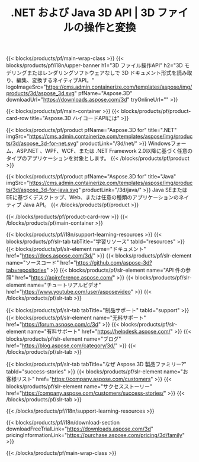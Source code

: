 ﻿---
title: .NET および Java 3D API | 3D ファイルの操作と変換 
weight: 10
url: /ja/family
description: 3D モデリングまたは画像レンダリングソフトウェアをインストールせずに、関連するライブラリを使用して .NET および Java アプリケーションの編集および 3D ドキュメントを作成し、変換します
---
{{< blocks/products/pf/main-wrap-class >}}
{{< blocks/products/pf/i18n/upper-banner h1="3D ファイル操作API" h2="3D モデリングまたはレンダリングソフトウェアなしで 3D ドキュメント形式を読み取り、編集、変換するネイティブAPI。" logoImageSrc="https://cms.admin.containerize.com/templates/aspose/img/products/3d/aspose_3d.svg" pfName="Aspose.3D" downloadUrl="https://downloads.aspose.com/3d" tryOnlineUrl="" >}}

{{< blocks/products/pf/main-container >}}
{{< blocks/products/pf/product-card-row title="Aspose.3D ハイコードAPIには" >}}

{{< blocks/products/pf/product pfName="Aspose.3D for" title=".NET" imgSrc="https://cms.admin.containerize.com/templates/aspose/img/products/3d/aspose_3d-for-net.svg" productLink="/3d/net/" >}}
Windowsフォーム、ASP.NET 、WPF、WCF、または .NET Framework 2.0以降に基づく任意のタイプのアプリケーションを対象とします。
{{< /blocks/products/pf/product >}}

{{< blocks/products/pf/product pfName="Aspose.3D for" title="Java" imgSrc="https://cms.admin.containerize.com/templates/aspose/img/products/3d/aspose_3d-for-java.svg" productLink="/3d/java/" >}}
Java SEまたはEEに基づくデスクトップ、Web、または任意の種類のアプリケーションのネイティブ Java API。
{{< /blocks/products/pf/product >}}

{{< /blocks/products/pf/product-card-row >}}
{{< /blocks/products/pf/main-container >}}

{{< blocks/products/pf/i18n/support-learning-resources >}}
{{< blocks/products/pf/slr-tab tabTitle="学習リソース" tabId="resources" >}}
{{< blocks/products/pf/slr-element name="ドキュメント" href="https://docs.aspose.com/3d/" >}}
{{< blocks/products/pf/slr-element name="ソースコード" href="https://github.com/aspose-3d?tab=repositories" >}}
{{< blocks/products/pf/slr-element name="API 件の参照" href="https://apireference.aspose.com/" >}}
{{< blocks/products/pf/slr-element name="チュートリアルビデオ" href="https://www.youtube.com/user/asposevideo" >}}
{{< /blocks/products/pf/slr-tab >}}

{{< blocks/products/pf/slr-tab tabTitle="制品サポート" tabId="support" >}}
{{< blocks/products/pf/slr-element name="无料サポート" href="https://forum.aspose.com/c/3d" >}}
{{< blocks/products/pf/slr-element name="有料サポート" href="https://helpdesk.aspose.com/" >}}
{{< blocks/products/pf/slr-element name="ブログ" href="https://blog.aspose.com/category/3d/" >}}
{{< /blocks/products/pf/slr-tab >}}

{{< blocks/products/pf/slr-tab tabTitle="なぜ Aspose.3D 製品ファミリー?" tabId="success-stories" >}}
{{< blocks/products/pf/slr-element name="お客様リスト" href="https://company.aspose.com/customers" >}}
{{< blocks/products/pf/slr-element name="サクセスストーリー" href="https://company.aspose.com/customers/success-stories/" >}}
{{< /blocks/products/pf/slr-tab >}}

{{< /blocks/products/pf/i18n/support-learning-resources >}}

{{< blocks/products/pf/i18n/download-section downloadFreeTrialLink="https://downloads.aspose.com/3d" pricingInformationLink="https://purchase.aspose.com/pricing/3d/family" >}}

{{< /blocks/products/pf/main-wrap-class >}}